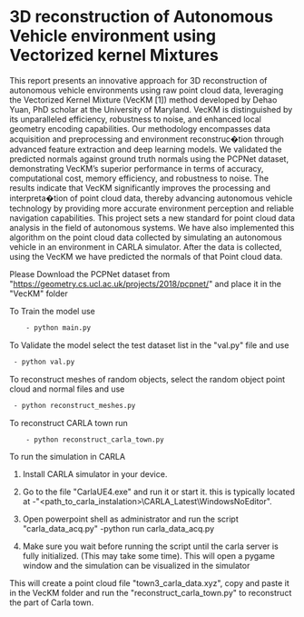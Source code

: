 # 3D reconstruction of Autonomous Vehicle environment using Vectorized kernel Mixtures

This report presents an innovative approach for
3D reconstruction of autonomous vehicle environments using
raw point cloud data, leveraging the Vectorized Kernel Mixture
(VecKM [1]) method developed by Dehao Yuan, PhD scholar
at the University of Maryland. VecKM is distinguished by its
unparalleled efficiency, robustness to noise, and enhanced local
geometry encoding capabilities. Our methodology encompasses
data acquisition and preprocessing and environment reconstruc�tion through advanced feature extraction and deep learning
models. We validated the predicted normals against ground
truth normals using the PCPNet dataset, demonstrating VecKM’s
superior performance in terms of accuracy, computational cost,
memory efficiency, and robustness to noise. The results indicate
that VecKM significantly improves the processing and interpreta�tion of point cloud data, thereby advancing autonomous vehicle
technology by providing more accurate environment perception
and reliable navigation capabilities. This project sets a new
standard for point cloud data analysis in the field of autonomous
systems. We have also implemented this algorithm on the point
cloud data collected by simulating an autonomous vehicle in an
environment in CARLA simulator. After the data is collected,
using the VecKM we have predicted the normals of that Point
cloud data.

Please Download the PCPNet dataset from "https://geometry.cs.ucl.ac.uk/projects/2018/pcpnet/" and place it in the "VecKM" folder


To Train the model use
```bash
	- python main.py
```
To Validate the model select the test dataset list in the "val.py" file and use
```bash
 - python val.py
```
To reconstruct meshes of random objects, select the random object point cloud and normal files and use
```bash	
 - python reconstruct_meshes.py
```
To reconstruct CARLA town run
```bash
	- python reconstruct_carla_town.py
```
To run the simulation in CARLA

1. Install CARLA simulator in your device.

2. Go to the file "CarlaUE4.exe" and run it or start it. this is typically located at  	-"<path_to_carla_instalation>\CARLA_Latest\WindowsNoEditor\".

3. Open powerpoint shell as administrator and run the script "carla_data_acq.py" 
	-python run carla_data_acq.py

4. Make sure you wait before running the script until the carla server is fully initialized. (This may take some time). This will open a pygame window and the simulation can be visualized in the simulator

This will create a point cloud file "town3_carla_data.xyz", copy and paste it in the VecKM folder and run the "reconstruct_carla_town.py" to reconstruct the part of Carla town. 
